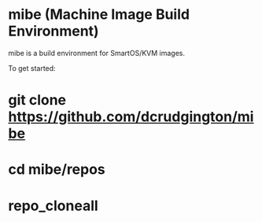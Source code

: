 mibe (Machine Image Build Environment)
===
mibe is a build environment for SmartOS/KVM images.

To get started:

# git clone https://github.com/dcrudgington/mibe
# cd mibe/repos
# repo_cloneall
